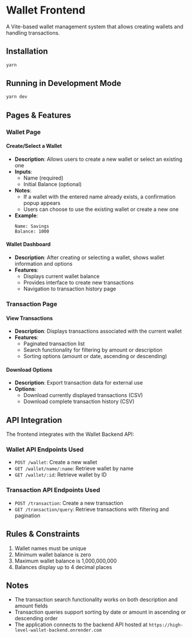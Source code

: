 # Wallet Frontend

A Vite-based wallet management system that allows creating wallets and handling transactions.

## Installation

```bash
yarn
```

## Running in Development Mode

```bash
yarn dev
```

## Pages & Features

### Wallet Page

#### Create/Select a Wallet
- **Description**: Allows users to create a new wallet or select an existing one
- **Inputs**:
  - Name (required)
  - Initial Balance (optional)
- **Notes**:
  - If a wallet with the entered name already exists, a confirmation popup appears
  - Users can choose to use the existing wallet or create a new one
- **Example**:
  ```
  Name: Savings
  Balance: 1000
  ```

#### Wallet Dashboard
- **Description**: After creating or selecting a wallet, shows wallet information and options
- **Features**:
  - Displays current wallet balance
  - Provides interface to create new transactions
  - Navigation to transaction history page

### Transaction Page

#### View Transactions
- **Description**: Displays transactions associated with the current wallet
- **Features**:
  - Paginated transaction list
  - Search functionality for filtering by amount or description
  - Sorting options (amount or date, ascending or descending)

#### Download Options
- **Description**: Export transaction data for external use
- **Options**:
  - Download currently displayed transactions (CSV)
  - Download complete transaction history (CSV)

## API Integration

The frontend integrates with the Wallet Backend API:

### Wallet API Endpoints Used

- `POST /wallet`: Create a new wallet
- `GET /wallet/name/:name`: Retrieve wallet by name
- `GET /wallet/:id`: Retrieve wallet by ID

### Transaction API Endpoints Used

- `POST /transaction`: Create a new transaction
- `GET /transaction/query`: Retrieve transactions with filtering and pagination

## Rules & Constraints

1. Wallet names must be unique
2. Minimum wallet balance is zero
3. Maximum wallet balance is 1,000,000,000
4. Balances display up to 4 decimal places

## Notes
- The transaction search functionality works on both description and amount fields
- Transaction queries support sorting by date or amount in ascending or descending order
- The application connects to the backend API hosted at `https://high-level-wallet-backend.onrender.com`
